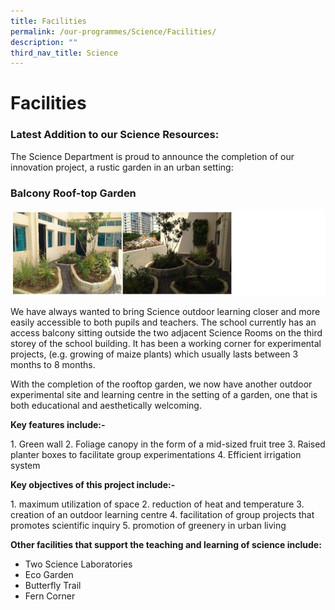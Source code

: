 ```yaml
---
title: Facilities
permalink: /our-programmes/Science/Facilities/
description: ""
third_nav_title: Science
---
```

# **Facilities**

### Latest Addition to our Science Resources:

The Science Department is proud to announce the completion of our innovation project, a rustic garden in an urban setting:

### Balcony Roof-top Garden

![](/images/facilities.jpg)


We have always wanted to bring Science outdoor learning closer and more easily accessible to both pupils and teachers. The school currently has an access balcony sitting outside the two adjacent Science Rooms on the third storey of the school building. It has been a working corner for experimental projects, (e.g. growing of maize plants) which usually lasts between 3 months to 8 months.

With the completion of the rooftop garden, we now have another outdoor experimental site and learning centre in the setting of a garden, one that is both educational and aesthetically welcoming.

**Key features include:-**

1\.  Green wall
2\.  Foliage canopy in the form of a mid-sized fruit tree
3\.  Raised planter boxes to facilitate group experimentations
4\.  Efficient irrigation system

**Key objectives of this project include:-** 

1\.  maximum utilization of space
2\.  reduction of heat and temperature
3\.  creation of an outdoor learning centre
4\.  facilitation of group projects that promotes scientific inquiry
5\.  promotion of greenery in urban living

**Other facilities that support the teaching and learning of science include:**

*   Two Science Laboratories
*   Eco Garden
*   Butterfly Trail
*   Fern Corner